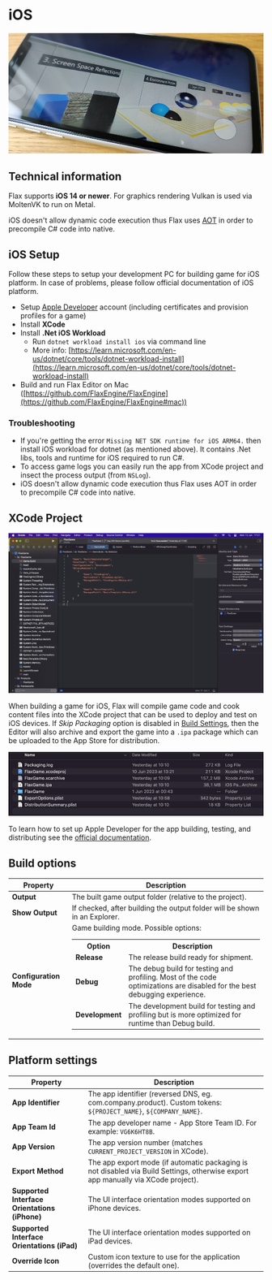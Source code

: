 # iOS

![iOS](media/ios.jpg)

## Technical information

Flax supports **iOS 14 or newer**. For graphics rendering Vulkan is used via MoltenVK to run on Metal.

iOS doesn't allow dynamic code execution thus Flax uses [AOT](../scripting/restrictions.md) in order to precompile C# code into native.

## iOS Setup

Follow these steps to setup your development PC for building game for iOS platform. In case of problems, please follow official documentation of iOS platform.

* Setup [Apple Developer](https://developer.apple.com/) account (including certificates and provision profiles for a game)
* Install **XCode**
* Install **.Net iOS Workload**
  * Run `dotnet workload install ios` via command line
  * More info: [https://learn.microsoft.com/en-us/dotnet/core/tools/dotnet-workload-install](https://learn.microsoft.com/en-us/dotnet/core/tools/dotnet-workload-install)
* Build and run Flax Editor on Mac ([https://github.com/FlaxEngine/FlaxEngine](https://github.com/FlaxEngine/FlaxEngine#mac))

### Troubleshooting

* If you're getting the error `Missing NET SDK runtime for iOS ARM64.` then install iOS workload for dotnet (as mentioned above). It contains .Net libs, tools and runtime for iOS required to run C#.
* To access game logs you can easily run the app from XCode project and insect the process output (from `NSLog`).
* iOS doesn't allow dynamic code execution thus Flax uses AOT in order to precompile C# code into native.

## XCode Project

![XCode Project Flax](media/xcode-project.png)

When building a game for iOS, Flax will compile game code and cook content files into the XCode project that can be used to deploy and test on iOS devices. If *Skip Packaging* option is disabled in [Build Settings](../editor/game-settings/build-settings.md), then the Editor will also archive and export the game into a `.ipa` package which can be uploaded to the App Store for distribution.

![XCode Output Build Files](media/xcode-files.png)

To learn how to set up Apple Developer for the app building, testing, and distributing see the [official documentation](https://developer.apple.com/documentation/).

## Build options

| Property | Description |
|--------|--------|
| **Output** | The built game output folder (relative to the project). |
| **Show Output** | If checked, after building the output folder will be shown in an Explorer. |
| **Configuration Mode** | Game building mode. Possible options: <table><tbody><tr><th>Option</th><th>Description</th></tr><tr><td>**Release**</td><td>The release build ready for shipment.</td></tr><tr><td>**Debug**</td><td>The debug build for testing and profiling. Most of the code optimizations are disabled for the best debugging experience.</td></tr><tr><td>**Development**</td><td>The development build for testing and profiling but is more optimized for runtime than Debug build.</td></tr></tbody></table>|

## Platform settings

| Property | Description |
|--------|--------|
| **App Identifier** | The app identifier (reversed DNS, eg. com.company.product). Custom tokens: `${PROJECT_NAME}`, `${COMPANY_NAME}`. |
| **App Team Id** | The app developer name - App Store Team ID. For example: `VG6K6HT8B`. |
| **App Version** | The app version number (matches `CURRENT_PROJECT_VERSION` in XCode). |
| **Export Method** | The app export mode (if automatic packaging is not disabled via Build Settings, otherwise export app manually via XCode project). |
| **Supported Interface Orientations (iPhone)** | The UI interface orientation modes supported on iPhone devices. |
| **Supported Interface Orientations (iPad)** | The UI interface orientation modes supported on iPad devices. |
| **Override Icon** | Custom icon texture to use for the application (overrides the default one). |

